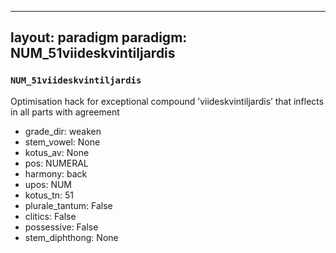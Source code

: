 
---
layout: paradigm
paradigm: NUM_51viideskvintiljardis
---
### ` NUM_51viideskvintiljardis `

Optimisation hack for exceptional compound ’viideskvintiljardis’ that inflects in all parts with agreement
* grade_dir: weaken
* stem_vowel: None
* kotus_av: None
* pos: NUMERAL
* harmony: back
* upos: NUM
* kotus_tn: 51
* plurale_tantum: False
* clitics: False
* possessive: False
* stem_diphthong: None
